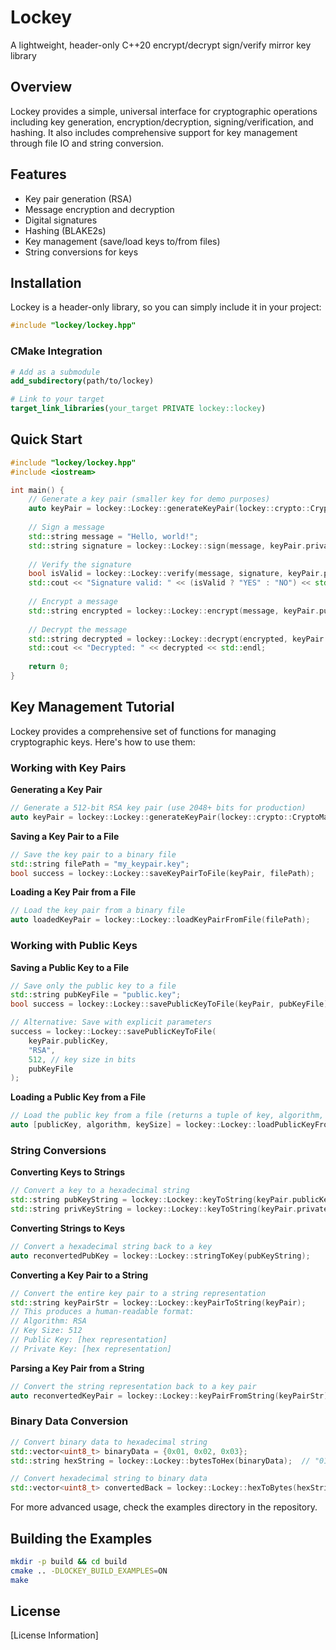 
# Lockey

A lightweight, header-only C++20 encrypt/decrypt sign/verify mirror key library

## Overview

Lockey provides a simple, universal interface for cryptographic operations including key generation, encryption/decryption, signing/verification, and hashing. It also includes comprehensive support for key management through file IO and string conversion.

## Features

- Key pair generation (RSA)
- Message encryption and decryption
- Digital signatures
- Hashing (BLAKE2s)
- Key management (save/load keys to/from files)
- String conversions for keys

## Installation

Lockey is a header-only library, so you can simply include it in your project:

```cpp
#include "lockey/lockey.hpp"
```

### CMake Integration

```cmake
# Add as a submodule
add_subdirectory(path/to/lockey)

# Link to your target
target_link_libraries(your_target PRIVATE lockey::lockey)
```

## Quick Start

```cpp
#include "lockey/lockey.hpp"
#include <iostream>

int main() {
    // Generate a key pair (smaller key for demo purposes)
    auto keyPair = lockey::Lockey::generateKeyPair(lockey::crypto::CryptoManager::Algorithm::RSA, 512);
    
    // Sign a message
    std::string message = "Hello, world!";
    std::string signature = lockey::Lockey::sign(message, keyPair.privateKey);
    
    // Verify the signature
    bool isValid = lockey::Lockey::verify(message, signature, keyPair.publicKey);
    std::cout << "Signature valid: " << (isValid ? "YES" : "NO") << std::endl;
    
    // Encrypt a message
    std::string encrypted = lockey::Lockey::encrypt(message, keyPair.publicKey);
    
    // Decrypt the message
    std::string decrypted = lockey::Lockey::decrypt(encrypted, keyPair.privateKey);
    std::cout << "Decrypted: " << decrypted << std::endl;
    
    return 0;
}
```

## Key Management Tutorial

Lockey provides a comprehensive set of functions for managing cryptographic keys. Here's how to use them:

### Working with Key Pairs

**Generating a Key Pair**

```cpp
// Generate a 512-bit RSA key pair (use 2048+ bits for production)
auto keyPair = lockey::Lockey::generateKeyPair(lockey::crypto::CryptoManager::Algorithm::RSA, 512);
```

**Saving a Key Pair to a File**

```cpp
// Save the key pair to a binary file
std::string filePath = "my_keypair.key";
bool success = lockey::Lockey::saveKeyPairToFile(keyPair, filePath);
```

**Loading a Key Pair from a File**

```cpp
// Load the key pair from a binary file
auto loadedKeyPair = lockey::Lockey::loadKeyPairFromFile(filePath);
```

### Working with Public Keys

**Saving a Public Key to a File**

```cpp
// Save only the public key to a file
std::string pubKeyFile = "public.key";
bool success = lockey::Lockey::savePublicKeyToFile(keyPair, pubKeyFile);

// Alternative: Save with explicit parameters
success = lockey::Lockey::savePublicKeyToFile(
    keyPair.publicKey, 
    "RSA",
    512, // key size in bits
    pubKeyFile
);
```

**Loading a Public Key from a File**

```cpp
// Load the public key from a file (returns a tuple of key, algorithm, and key size)
auto [publicKey, algorithm, keySize] = lockey::Lockey::loadPublicKeyFromFile(pubKeyFile);
```

### String Conversions

**Converting Keys to Strings**

```cpp
// Convert a key to a hexadecimal string
std::string pubKeyString = lockey::Lockey::keyToString(keyPair.publicKey);
std::string privKeyString = lockey::Lockey::keyToString(keyPair.privateKey);
```

**Converting Strings to Keys**

```cpp
// Convert a hexadecimal string back to a key
auto reconvertedPubKey = lockey::Lockey::stringToKey(pubKeyString);
```

**Converting a Key Pair to a String**

```cpp
// Convert the entire key pair to a string representation
std::string keyPairStr = lockey::Lockey::keyPairToString(keyPair);
// This produces a human-readable format:
// Algorithm: RSA
// Key Size: 512
// Public Key: [hex representation]
// Private Key: [hex representation]
```

**Parsing a Key Pair from a String**

```cpp
// Convert the string representation back to a key pair
auto reconvertedKeyPair = lockey::Lockey::keyPairFromString(keyPairStr);
```

### Binary Data Conversion

```cpp
// Convert binary data to hexadecimal string
std::vector<uint8_t> binaryData = {0x01, 0x02, 0x03};
std::string hexString = lockey::Lockey::bytesToHex(binaryData);  // "010203"

// Convert hexadecimal string to binary data
std::vector<uint8_t> convertedBack = lockey::Lockey::hexToBytes(hexString);
```

For more advanced usage, check the examples directory in the repository.

## Building the Examples

```bash
mkdir -p build && cd build
cmake .. -DLOCKEY_BUILD_EXAMPLES=ON
make
```

## License

[License Information]
